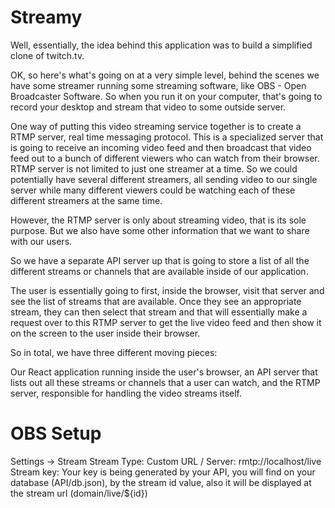 # Streamy

Well, essentially, the idea behind this application was to build a simplified clone of twitch.tv.

OK, so here's what's going on at a very simple level, behind the scenes we have some streamer running some streaming software, like OBS - Open Broadcaster Software. So when you run it on your computer, that's going to record your desktop and stream that video to some outside server.

One way of putting this video streaming service together is to create a RTMP server, real time messaging protocol. This is a specialized server that is going to receive an incoming video feed and then broadcast that video feed out to a bunch of different viewers who can watch from their browser. RTMP server is not limited to just one streamer at a time. So we could potentially have several different streamers, all sending video to our single server while many different viewers could be watching each of these different streamers at the same time.

However, the RTMP server is only about streaming video, that is its sole purpose. But we also have some other information that we want to share with our users.

So we have a separate API server up that is going to store a list of all the different streams or channels that are available inside of our application.

The user is essentially going to first, inside the browser, visit that server and see the list of streams that are available. Once they see an appropriate stream, they can then select that stream and that will essentially make a request over to this RTMP server to get the live video feed and then show it on the screen to the user inside their browser.

So in total, we have three different moving pieces:

Our React application running inside the user's browser, an API server that lists out all these streams or channels that a user can watch, and the RTMP server, responsible for handling the video streams itself.


# OBS Setup

Settings -> Stream
Stream Type: Custom
URL / Server: rmtp://localhost/live
Stream key: Your key is being generated by your API, you will find on your database (API/db.json), by the stream id value, also it will be displayed at the stream url (domain/live/${id})

